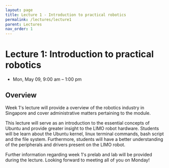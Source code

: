 ```yaml
---
layout: page
title: Lecture 1 - Introduction to practical robotics
permalink: /lectures/lecture1
parent: Lectures
nav_order: 1
---
```


# **Lecture 1: Introduction to practical robotics**

- Mon, May 09, 9:00 am – 1:00 pm

## **Overview**

Week 1's lecture will provide a overview of the robotics industry in Singapore and cover administrative matters pertaining to the module.

This lecture will serve as an introduction to the essential concepts of Ubuntu and provide greater insight to the LIMO robot hardware. Students will be learn about the Ubuntu kernel, linux terminal commands, bash script and the file system. Furthermore, students will have a better understanding of the peripherals and drivers present on the LIMO robot.

Further information regarding week 1's prelab and lab will be provided during the lecture.
Looking forward to meeting all of you on Monday!

<!-- ## **Lecture resources**
* Slides: [pdf]({{ site.baseurl }}) -->
